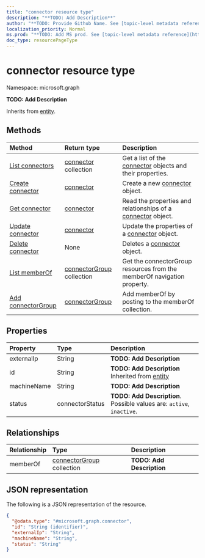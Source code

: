 ```yaml
---
title: "connector resource type"
description: "**TODO: Add Description**"
author: "**TODO: Provide Github Name. See [topic-level metadata reference](https://msgo.azurewebsites.net/add/document/guidelines/metadata.html#topic-level-metadata)**"
localization_priority: Normal
ms.prod: "**TODO: Add MS prod. See [topic-level metadata reference](https://msgo.azurewebsites.net/add/document/guidelines/metadata.html#topic-level-metadata)**"
doc_type: resourcePageType
---
```


# connector resource type

Namespace: microsoft.graph



**TODO: Add Description**


Inherits from [entity](../resources/entity.md).

## Methods
|Method|Return type|Description|
|:---|:---|:---|
|[List connectors](../api/connector-list.md)|[connector](../resources/connector.md) collection|Get a list of the [connector](../resources/connector.md) objects and their properties.|
|[Create connector](../api/connector-create.md)|[connector](../resources/connector.md)|Create a new [connector](../resources/connector.md) object.|
|[Get connector](../api/connector-get.md)|[connector](../resources/connector.md)|Read the properties and relationships of a [connector](../resources/connector.md) object.|
|[Update connector](../api/connector-update.md)|[connector](../resources/connector.md)|Update the properties of a [connector](../resources/connector.md) object.|
|[Delete connector](../api/connector-delete.md)|None|Deletes a [connector](../resources/connector.md) object.|
|[List memberOf](../api/connector-list-memberof.md)|[connectorGroup](../resources/connectorgroup.md) collection|Get the connectorGroup resources from the memberOf navigation property.|
|[Add connectorGroup](../api/connector-post-memberof.md)|[connectorGroup](../resources/connectorgroup.md)|Add memberOf by posting to the memberOf collection.|

## Properties
|Property|Type|Description|
|:---|:---|:---|
|externalIp|String|**TODO: Add Description**|
|id|String|**TODO: Add Description** Inherited from [entity](../resources/entity.md)|
|machineName|String|**TODO: Add Description**|
|status|connectorStatus|**TODO: Add Description**. Possible values are: `active`, `inactive`.|

## Relationships
|Relationship|Type|Description|
|:---|:---|:---|
|memberOf|[connectorGroup](../resources/connectorgroup.md) collection|**TODO: Add Description**|

## JSON representation
The following is a JSON representation of the resource.
<!-- {
  "blockType": "resource",
  "keyProperty": "id",
  "@odata.type": "microsoft.graph.connector",
  "baseType": "microsoft.graph.entity",
  "openType": false
}
-->
``` json
{
  "@odata.type": "#microsoft.graph.connector",
  "id": "String (identifier)",
  "externalIp": "String",
  "machineName": "String",
  "status": "String"
}
```

